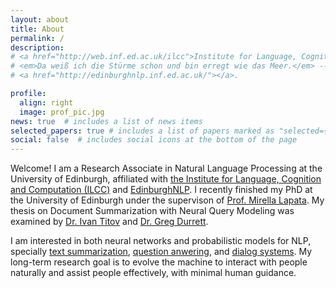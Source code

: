 ```yaml
---
layout: about
title: About
permalink: /
description: 
# <a href="http://web.inf.ed.ac.uk/ilcc">Institute for Language, Cognition and Computation</a> • <a href="https://www.ed.ac.uk/informatics"> School of Informatics</a> • <a href="https://www.ed.ac.uk">University of Edinburgh</a>
# <em>Da weiß ich die Stürme schon und bin erregt wie das Meer.</em> -- <em>Vorgefühl</em>, Rainer Maria Rilke
# <a href="http://edinburghnlp.inf.ed.ac.uk/"></a>. 

profile:
  align: right
  image: prof_pic.jpg
news: true  # includes a list of news items
selected_papers: true # includes a list of papers marked as "selected={true}"
social: false  # includes social icons at the bottom of the page
---
```


Welcome! I am a Research Associate in Natural Language Processing at the University of Edinburgh, affiliated with [the Institute for Language, Cognition and Computation (ILCC)](http://web.inf.ed.ac.uk/ilcc) and [EdinburghNLP](http://edinburghnlp.inf.ed.ac.uk/). 
I recently finished my PhD at the University of Edinburgh under the supervison of [Prof. Mirella Lapata](http://homepages.inf.ed.ac.uk/mlap/).
My thesis on Document Summarization with Neural Query Modeling was examined by [Dr. Ivan Titov](http://ivan-titov.org/) and [Dr. Greg Durrett](https://www.cs.utexas.edu/~gdurrett/).

I am interested in both neural networks and probabilistic models for NLP, 
specially [text summarization](https://en.wikipedia.org/wiki/Automatic_summarization),
[question anwering](https://en.wikipedia.org/wiki/Question_answering),
and [dialog systems](https://en.wikipedia.org/wiki/Dialogue_system). 
My long-term research goal is to evolve the machine to interact with people naturally and assist people effectively, with minimal human guidance.